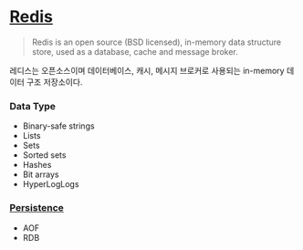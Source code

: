 # [Redis](https://redis.io/)

> Redis is an open source (BSD licensed), in-memory data structure store, used as a database, cache and message broker.

레디스는 오픈소스이며 데이터베이스, 캐시, 메시지 브로커로 사용되는 in-memory 데이터 구조 저장소이다.

### Data Type

- Binary-safe strings
- Lists
- Sets
- Sorted sets
- Hashes
- Bit arrays
- HyperLogLogs

### [Persistence](https://redis.io/topics/persistence)

- AOF
- RDB

